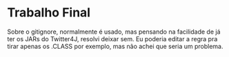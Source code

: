 # Trabalho Final

Sobre o gitignore, normalmente é usado, mas pensando na facilidade de já ter os JARs do Twitter4J, resolvi deixar sem. Eu poderia
editar a regra pra tirar apenas os .CLASS por exemplo, mas não achei que seria um problema.

